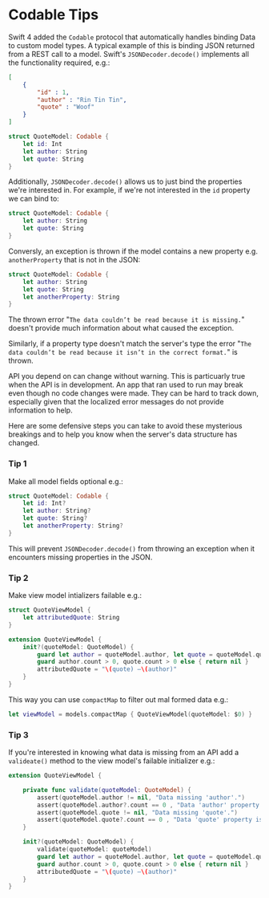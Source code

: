 # Codable Tips

Swift 4 added the `Codable` protocol that automatically handles binding Data to custom model types. A typical example of this is binding JSON returned from a REST call to a model. Swift's `JSONDecoder.decode()` implements all the functionality required, e.g.:

```json
[
    {
        "id" : 1,
        "author" : "Rin Tin Tin",
        "quote" : "Woof"
    }
]
```

```swift
struct QuoteModel: Codable {
    let id: Int
    let author: String
    let quote: String
}
```
Additionally, `JSONDecoder.decode()` allows us to just bind the properties we're interested in. For example, if we're not interested in the `id` property we can bind to:

```swift
struct QuoteModel: Codable {
    let author: String
    let quote: String
}
```
Conversly, an exception is thrown if the model contains a new property e.g. `anotherProperty` that is not in the JSON:

```swift
struct QuoteModel: Codable {
    let author: String
    let quote: String
    let anotherProperty: String
}
```
The thrown error "`The data couldn’t be read because it is missing.`" doesn't provide much information about what caused the exception.

Similarly, if a property type doesn't match the server's type the error "`The data couldn’t be read because it isn’t in the correct format.`" is thrown.

API you depend on can change without warning. This is particuarly true when the API is in development. An app that ran used to run may break even though no code changes were made. They can be hard to track down, especially given that the localized error messages do not provide information to help.

Here are some defensive steps you can take to avoid these mysterious breakings and to help you know when the server's data structure has changed.

### Tip 1
Make all model fields optional e.g.:

```swift
struct QuoteModel: Codable {
    let id: Int?
    let author: String?
    let quote: String?
    let anotherProperty: String?
}
```
This will prevent `JSONDecoder.decode()` from throwing an exception when it encounters missing properties in the JSON.

### Tip 2
Make view model intializers failable e.g.:

```swift
struct QuoteViewModel {
    let attributedQuote: String
}

extension QuoteViewModel {
    init?(quoteModel: QuoteModel) {
        guard let author = quoteModel.author, let quote = quoteModel.quote else { return nil }
        guard author.count > 0, quote.count > 0 else { return nil }
        attributedQuote = "\(quote) –\(author)"
    }
}
```
This way you can use `compactMap` to filter out mal formed data e.g.:
```swift
let viewModel = models.compactMap { QuoteViewModel(quoteModel: $0) }
```

### Tip 3
If you're interested in knowing what data is missing from an API add a `valideate()` method to the view model's failable initializer e.g.:

```swift
extension QuoteViewModel {

    private func validate(quoteModel: QuoteModel) {
        assert(quoteModel.author != nil, "Data missing 'author'.")
        assert(quoteModel.author?.count == 0 , "Data 'author' property is empty.")
        assert(quoteModel.quote != nil, "Data missing 'quote'.")
        assert(quoteModel.quote?.count == 0 , "Data 'quote' property is empty.")
    }

    init?(quoteModel: QuoteModel) {
        validate(quoteModel: quoteModel)
        guard let author = quoteModel.author, let quote = quoteModel.quote else { return nil }
        guard author.count > 0, quote.count > 0 else { return nil }
        attributedQuote = "\(quote) –\(author)"
    }
}
```
